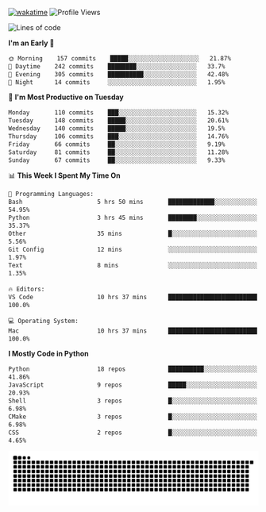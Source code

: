 [![wakatime](https://wakatime.com/badge/user/b920b284-3cde-4cd4-b72e-f7f22d050b16.svg)](https://wakatime.com/@b920b284-3cde-4cd4-b72e-f7f22d050b16)
![Profile Views](http://img.shields.io/badge/Profile%20Views-4586-blue)
<!--START_SECTION:waka-->
![Lines of code](https://img.shields.io/badge/From%20Hello%20World%20I%27ve%20Written--775%20Thousand%20lines%20of%20code-blue)

**I'm an Early 🐤** 

```text
🌞 Morning    157 commits    █████░░░░░░░░░░░░░░░░░░░░   21.87% 
🌆 Daytime    242 commits    ████████░░░░░░░░░░░░░░░░░   33.7% 
🌃 Evening    305 commits    ██████████░░░░░░░░░░░░░░░   42.48% 
🌙 Night      14 commits     ░░░░░░░░░░░░░░░░░░░░░░░░░   1.95%

```
📅 **I'm Most Productive on Tuesday** 

```text
Monday       110 commits    ███░░░░░░░░░░░░░░░░░░░░░░   15.32% 
Tuesday      148 commits    █████░░░░░░░░░░░░░░░░░░░░   20.61% 
Wednesday    140 commits    █████░░░░░░░░░░░░░░░░░░░░   19.5% 
Thursday     106 commits    ███░░░░░░░░░░░░░░░░░░░░░░   14.76% 
Friday       66 commits     ██░░░░░░░░░░░░░░░░░░░░░░░   9.19% 
Saturday     81 commits     ██░░░░░░░░░░░░░░░░░░░░░░░   11.28% 
Sunday       67 commits     ██░░░░░░░░░░░░░░░░░░░░░░░   9.33%

```


📊 **This Week I Spent My Time On** 

```text
💬 Programming Languages: 
Bash                     5 hrs 50 mins       █████████████░░░░░░░░░░░░   54.95% 
Python                   3 hrs 45 mins       ████████░░░░░░░░░░░░░░░░░   35.37% 
Other                    35 mins             █░░░░░░░░░░░░░░░░░░░░░░░░   5.56% 
Git Config               12 mins             ░░░░░░░░░░░░░░░░░░░░░░░░░   1.97% 
Text                     8 mins              ░░░░░░░░░░░░░░░░░░░░░░░░░   1.35%

🔥 Editors: 
VS Code                  10 hrs 37 mins      █████████████████████████   100.0%

💻 Operating System: 
Mac                      10 hrs 37 mins      █████████████████████████   100.0%

```

**I Mostly Code in Python** 

```text
Python                   18 repos            ██████████░░░░░░░░░░░░░░░   41.86% 
JavaScript               9 repos             █████░░░░░░░░░░░░░░░░░░░░   20.93% 
Shell                    3 repos             █░░░░░░░░░░░░░░░░░░░░░░░░   6.98% 
CMake                    3 repos             █░░░░░░░░░░░░░░░░░░░░░░░░   6.98% 
CSS                      2 repos             █░░░░░░░░░░░░░░░░░░░░░░░░   4.65%

```



<!--END_SECTION:waka-->
![Snake animation](https://raw.githubusercontent.com/timmypidashev/timmypidashev/main/commits.svg)
